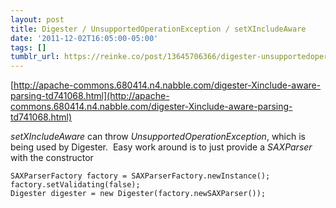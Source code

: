 ```yaml
---
layout: post
title: Digester / UnsupportedOperationException / setXIncludeAware
date: '2011-12-02T16:05:00-05:00'
tags: []
tumblr_url: https://reinke.co/post/13645706366/digester-unsupportedoperationexception
---
```

[http://apache-commons.680414.n4.nabble.com/digester-Xinclude-aware-parsing-td741068.html](http://apache-commons.680414.n4.nabble.com/digester-Xinclude-aware-parsing-td741068.html)

_setXIncludeAware_ can throw&nbsp;_UnsupportedOperationException_, which is being used by Digester. &nbsp;Easy work around is to just provide a _SAXParser_ with the constructor

    SAXParserFactory factory = SAXParserFactory.newInstance();
    factory.setValidating(false);
    Digester digester = new Digester(factory.newSAXParser());

